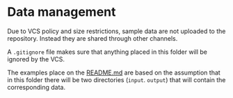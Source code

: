 # Data management

Due to VCS policy and size restrictions, sample data are not uploaded to the repository. Instead they are shared through other channels.

A `.gitignore` file makes sure that anything placed in this folder will be ignored by the VCS.

The examples place on the [README.md](../README.md) are based on the assumption that in this folder there will be two directories (`input`. `output`) that will contain the corresponding data.
